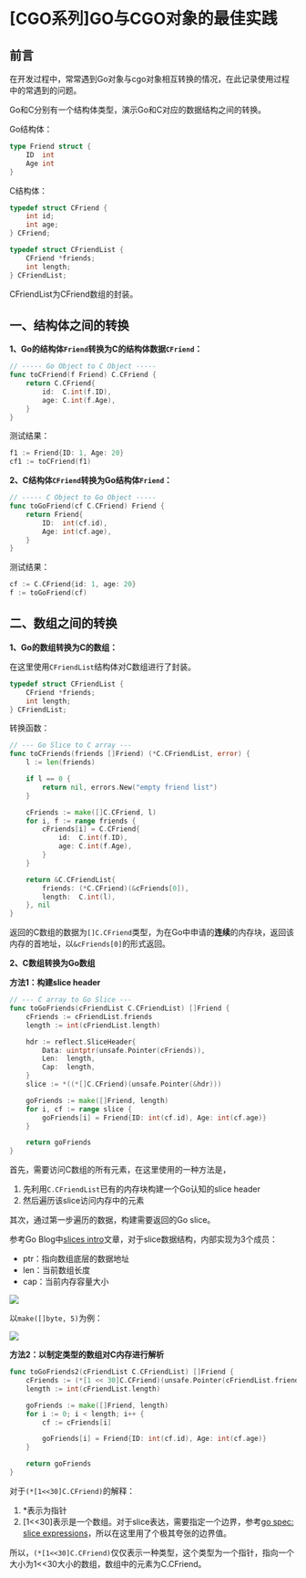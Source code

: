 # [CGO系列]GO与CGO对象的最佳实践

## 前言

在开发过程中，常常遇到Go对象与cgo对象相互转换的情况，在此记录使用过程中的常遇到的问题。

Go和C分别有一个结构体类型，演示Go和C对应的数据结构之间的转换。

Go结构体：

```go
type Friend struct {
	ID  int
	Age int
}
```

C结构体：

```c
typedef struct CFriend {
    int id;
    int age;
} CFriend;

typedef struct CFriendList {
    CFriend *friends;
    int length;
} CFriendList;
```

CFriendList为CFriend数组的封装。

## 一、结构体之间的转换

**1、Go的结构体`Friend`转换为C的结构体数据`CFriend`：**

```go
// ----- Go Object to C Object -----
func toCFriend(f Friend) C.CFriend {
	return C.CFriend{
		id:  C.int(f.ID),
		age: C.int(f.Age),
	}
}
```

测试结果：

```go
f1 := Friend{ID: 1, Age: 20}
cf1 := toCFriend(f1)
```



**2、C结构体`CFriend`转换为Go结构体`Friend`：**

```go
// ----- C Object to Go Object -----
func toGoFriend(cf C.CFriend) Friend {
	return Friend{
		ID:  int(cf.id),
		Age: int(cf.age),
	}
}
```

测试结果：

```go
cf := C.CFriend{id: 1, age: 20}
f := toGoFriend(cf)
```



## 二、数组之间的转换

**1、Go的数组转换为C的数组：**

在这里使用`CFriendList`结构体对C数组进行了封装。

```c
typedef struct CFriendList {
    CFriend *friends;
    int length;
} CFriendList;
```

转换函数：

```go
// --- Go Slice to C array ---
func toCFriends(friends []Friend) (*C.CFriendList, error) {
	l := len(friends)

	if l == 0 {
		return nil, errors.New("empty friend list")
	}

	cFriends := make([]C.CFriend, l)
	for i, f := range friends {
		cFriends[i] = C.CFriend{
			id:  C.int(f.ID),
			age: C.int(f.Age),
		}
	}

	return &C.CFriendList{
		friends: (*C.CFriend)(&cFriends[0]),
		length:  C.int(l),
	}, nil
}
```

返回的C数组的数据为`[]C.CFriend`类型，为在Go中申请的**连续**的内存块，返回该内存的首地址，以`&cFriends[0]`的形式返回。

**2、C数组转换为Go数组**

**方法1：构建slice header**

```go
// --- C array to Go Slice ---
func toGoFriends(cFriendList C.CFriendList) []Friend {
	cFriends := cFriendList.friends
	length := int(cFriendList.length)

	hdr := reflect.SliceHeader{
		Data: uintptr(unsafe.Pointer(cFriends)),
		Len:  length,
		Cap:  length,
	}
	slice := *((*[]C.CFriend)(unsafe.Pointer(&hdr)))

	goFriends := make([]Friend, length)
	for i, cf := range slice {
		goFriends[i] = Friend{ID: int(cf.id), Age: int(cf.age)}
	}

	return goFriends
}
```

首先，需要访问C数组的所有元素，在这里使用的一种方法是，

1. 先利用`C.CFriendList`已有的内存块构建一个Go认知的slice header
2. 然后遍历该slice访问内存中的元素

其次，通过第一步遍历的数据，构建需要返回的Go slice。



参考Go Blog中[slices intro](https://blog.golang.org/slices-intro)文章，对于slice数据结构，内部实现为3个成员：

- ptr：指向数组底层的数据地址
- len：当前数组长度
- cap：当前内存容量大小

![](https://blog.golang.org/slices-intro/slice-struct.png)

以`make([]byte, 5)`为例：

![](https://blog.golang.org/slices-intro/slice-1.png)



**方法2：以制定类型的数组对C内存进行解析**

```go
func toGoFriends2(cFriendList C.CFriendList) []Friend {
	cFriends := (*[1 << 30]C.CFriend)(unsafe.Pointer(cFriendList.friends))
	length := int(cFriendList.length)

	goFriends := make([]Friend, length)
	for i := 0; i < length; i++ {
		cf := cFriends[i]

		goFriends[i] = Friend{ID: int(cf.id), Age: int(cf.age)}
	}

	return goFriends
}
```

对于`(*[1<<30]C.CFriend)`的解释：

1. *表示为指针
2. [1<<30]表示是一个数组。对于slice表达，需要指定一个边界，参考[go spec: slice expressions](https://golang.org/ref/spec#Slice_expressions)，所以在这里用了个极其夸张的边界值。

所以，`(*[1<<30]C.CFriend)`仅仅表示一种类型，这个类型为一个指针，指向一个大小为1<<30大小的数组，数组中的元素为C.CFriend。

